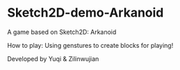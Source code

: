 # Sketch2D-demo-Arkanoid
A game based on Sketch2D: Arkanoid

How to play: Using genstures to create blocks for playing!


Developed by Yuqi & Zilinwujian
